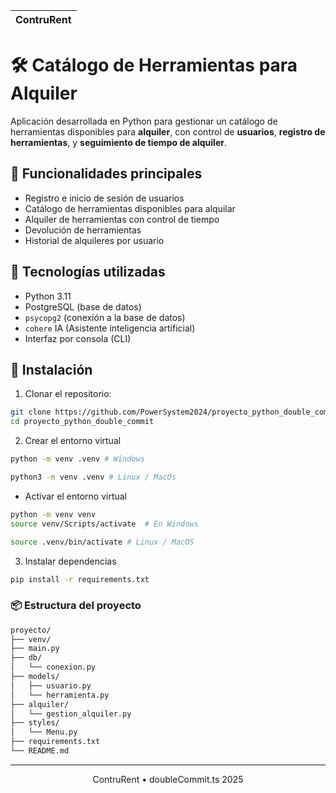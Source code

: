 |  ContruRent |
| ----------- |

# 🛠️ Catálogo de Herramientas para Alquiler

Aplicación desarrollada en Python para gestionar un catálogo de herramientas disponibles para **alquiler**, con control de **usuarios**, **registro de herramientas**, y **seguimiento de tiempo de alquiler**.

## 🚀 Funcionalidades principales

- Registro e inicio de sesión de usuarios
- Catálogo de herramientas disponibles para alquilar
- Alquiler de herramientas con control de tiempo
- Devolución de herramientas
- Historial de alquileres por usuario

## 🧰 Tecnologías utilizadas

- Python 3.11
- PostgreSQL (base de datos)
- `psycopg2` (conexión a la base de datos)
- `cohere` IA (Asistente inteligencia artificial)
- Interfaz por consola (CLI)

## 🔧 Instalación

1. Clonar el repositorio:

```bash
git clone https://github.com/PowerSystem2024/proyecto_python_double_commit.ts.git
cd proyecto_python_double_commit
```

2. Crear el entorno virtual
```bash
python -m venv .venv # Windows

python3 -m venv .venv # Linux / MacOs
```
- Activar el entorno virtual
```bash
python -m venv venv
source venv/Scripts/activate  # En Windows

source .venv/bin/activate # Linux / MacOS
```

3. Instalar dependencias

```bash
pip install -r requirements.txt
```

### 📦 Estructura del proyecto

```bash
proyecto/
├── venv/
├── main.py
├── db/
│   └── conexion.py
├── models/
│   ├── usuario.py
│   └── herramienta.py
├── alquiler/
│   └── gestion_alquiler.py
├── styles/
│   └── Menu.py
├── requirements.txt
└── README.md
```

---

<div align="center">
   ContruRent • doubleCommit.ts 2025
</div>
